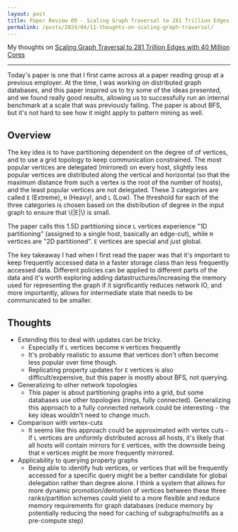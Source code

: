 ```yaml
---
layout: post
title: Paper Review 09 - Scaling Graph Traversal to 281 Trillion Edges with 40 Million Cores
permalink: /posts/2024/04/11-thoughts-on-scaling-graph-traversal/
---
```


My thoughts on [Scaling Graph Traversal to 281 Trillion Edges with 40 Million Cores](https://pacman.cs.tsinghua.edu.cn/~cwg/publication/scaling-2022/scaling-2022.pdf)

---

Today's paper is one that I first came across at a paper reading group at a
previous employer. At the time, I was working on distributed graph databases,
and this paper inspired us to try some of the ideas presented, and we found
really good results, allowing us to successfully run an internal benchmark at a
scale that was previously failing. The paper is about BFS, but it's not hard to
see how it might apply to pattern mining as well.

## Overview

The key idea is to have partitioning dependent on the degree of of vertices, and
to use a grid topology to keep communication constrained. The most popular
vertices are delegated (mirrored) on every host, slightly less popular vertices
are distributed along the vertical and horizontal (so that the maximum distance
from such a vertex is the root of the number of hosts), and the least popular
vertices are not delegated. These 3 categories are called `E` (Extreme), `H`
(Heavy), and `L` (Low). The threshold for each of the three categories is chosen
based on the distribution of degree in the input graph to ensure that \\(|E|\\)
is small.

The paper calls this 1.5D partitioning since `L` vertices experience "1D
partitioning" (assigned to a single host, basically an edge-cut), while `H`
vertices are "2D partitioned". `E` vertices are special and just global.

The key takeaway I had when I first read the paper was that it's important to
keep frequently accessed data in a faster storage class than less frequently
accessed data. Different policies can be applied to different parts of the data
and it's worth exploring adding datastructures/increasing the memory used for
representing the graph if it significantly reduces network IO, and more
importantly, allows for intermediate state that needs to be communicated to be
smaller.

## Thoughts

- Extending this to deal with updates can be tricky.
    - Especially if `L` vertices become `H` vertices frequently
    - It's probably realistic to assume that vertices don't often become less
      popular over time though.
    - Replicating property updates for `E` vertices is also difficult/expensive,
      but this paper is mostly about BFS, not querying.
- Generalizing to other network topologies
    - This paper is about partitioning graphs into a grid, but some databases
      use other topologies (rings, fully connected). Generalizing this approach
      to a fully connected network could be interesting - the key ideas wouldn't
      need to change much.
- Comparison with vertex-cuts
    - It seems like this approach could be approximated with vertex cuts - if
      `L` vertices are uniformly distributed across all hosts, it's likely that
      all hosts will contain mirrors for `E` vertices, with the downside being
      that `H` vertices might be more frequently mirrored.
- Applicability to querying property graphs
    - Being able to identify hub vertices, or vertices that will be frequently
      accessed for a specific query might be a better candidate for global
      delegation rather than degree alone. I think a system that allows for more
      dynamic promotion/demotion of vertices between these three ranks/partition
      schemes could yield to a more flexible and reduce memory requirements for
      graph databases (reduce memory by potentially reducing the need for
      caching of subgraphs/motifs as a pre-compute step)
